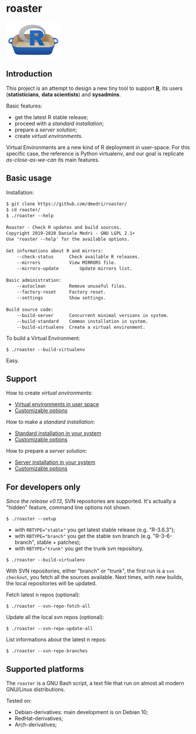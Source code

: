# roaster

![](images/roaster-logo.png)

## Introduction

This project is an attempt to design a new tiny tool to support 
[**R**](http://www.r-project.org), its users (**statisticians**, **data
scientists**) and **sysadmins**.

Basic features:

* get the latest R stable release;
* proceed with a _standard installation_;
* prepare a _server solution_;
* create _virtual environments_.

Virtual Environments are a new kind of R deployment in user-space. For
this specific case, the reference is Python virtualenv, and our goal is
replicate _as-close-as-we-can_ its main features.

## Basic usage

Installation:

```
$ git clone https://github.com/dmedri/roaster/
$ cd roaster/
$ ./roaster --help

Roaster - Check R updates and build sources.
Copyright 2019-2020 Daniele Medri - GNU LGPL 2.1+
Use 'roaster --help' for the available options.

Get informations about R and mirrors:
	--check-status   	Check available R releases.
	--mirrors    		View MIRRORS file.
	--mirrors-update    	Update mirrors list.

Basic administration:
	--autoclean      	Remove unuseful files.
	--factory-reset  	Factory reset.
	--settings       	Show settings.

Build source code:
	--build-server    	Concurrent minimal versions in system.
	--build-standard  	Common installation in system.
	--build-virtualenv	Create a virtual environment.
```
To build a Virtual Environment:

```
$ ./roaster --build-virtualenv
```
Easy.

## Support

How to create *virtual environments*:

* [Virtual environments in user space](docs/build-virtualenv.md)
* [Customizable options](docs/build-virtualenv-options.md)

How to make a *standard installation*:

* [Standard installation in your system](docs/build-standard.md)
* [Customizable options](docs/build-standard-options.md)

How to prepare a *server solution*:

* [Server installation in your system](docs/build-server.md)
* [Customizable options](docs/build-server-options.md)

## For developers only

*Since the release v0.13*, SVN repositories are supported. It's actually a "hidden" feature,
 command line options not shown.

```
$ ./roaster --setup
```

 * with `RBTYPE="stable"` you get latest stable release (e.g. "R-3.6.3");
 * with `RBTYPE="branch"` you get the stable svn branch (e.g. "R-3-6-branch", stable + patches);
 * with `RBTYPE="trunk"` you get the trunk svn repository.


```
$ ./roaster --build-virtualenv
```

With SVN repositories, either "branch" or "trunk", the first run is a `svn checkout`, you 
fetch all the sources available. Next times, with new builds, the local repositories will 
be updated.

Fetch latest n repos (optional):

```
$ ./roaster --svn-repo-fetch-all
```

Update all the local svn repos (optional):

```
$ ./roaster --svn-repo-update-all
```

List informations about the latest n repos:

```
$ ./roaster --svn-repo-branches
```

## Supported platforms

The `roaster` is a GNU Bash script, a text file that run on almost all modern
GNU/Linux distributions. 

Tested on:
* Debian-derivatives: main development is on Debian 10;
* RedHat-derivatives;
* Arch-derivatives;
